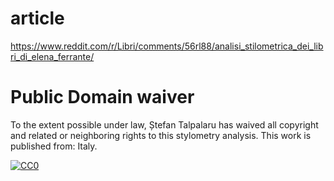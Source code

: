 # article

https://www.reddit.com/r/Libri/comments/56rl88/analisi_stilometrica_dei_libri_di_elena_ferrante/

# Public Domain waiver

To the extent possible under law, Ștefan Talpalaru has waived all copyright
and related or neighboring rights to this stylometry analysis. This work is
published from: Italy.

[![CC0](http://i.creativecommons.org/p/zero/1.0/88x31.png "CC0")](http://creativecommons.org/publicdomain/zero/1.0/)

